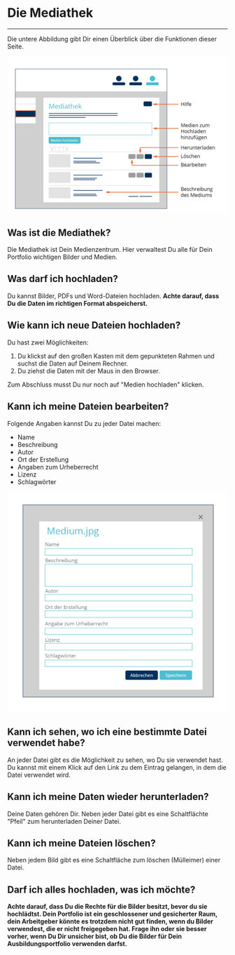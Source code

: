 # Die Mediathek
- - - 
Die untere Abbildung gibt Dir einen Überblick über die Funktionen dieser Seite.

![Die Mediathek](media/Ausbildungsportfolio_final-07.jpg)

## Was ist die Mediathek?
Die Mediathek ist Dein Medienzentrum. Hier verwaltest Du alle für Dein Portfolio wichtigen Bilder und Medien.

## Was darf ich hochladen?
Du kannst Bilder, PDFs und Word-Dateien hochladen. **Achte darauf, dass Du die Daten im richtigen Format abspeicherst.**

## Wie kann ich neue Dateien hochladen?
Du hast zwei Möglichkeiten:
 1. Du klickst auf den großen Kasten mit dem gepunkteten Rahmen und suchst die Daten auf Deinem Rechner.
 2. Du ziehst die Daten mit der Maus in den Browser.

Zum Abschluss musst Du nur noch auf "Medien hochladen" klicken.

## Kann ich meine Dateien bearbeiten?
Folgende Angaben kannst Du zu jeder Datei machen:
* Name
* Beschreibung
* Autor
* Ort der Erstellung
* Angaben zum Urheberrecht
* Lizenz
* Schlagwörter

![Ein Medium eintragen](media/Ausbildungsportfolio_final-08.jpg)

## Kann ich sehen, wo ich eine bestimmte Datei verwendet habe?
An jeder Datei gibt es die Möglichkeit zu sehen, wo Du sie verwendet hast. Du kannst mit einem Klick auf den Link zu dem Eintrag gelangen, in dem die Datei verwendet wird.

## Kann ich meine Daten wieder herunterladen?
Deine Daten gehören Dir. Neben jeder Datei gibt es eine Schaltflächte "Pfeil" zum herunterladen Deiner Datei.

## Kann ich meine Dateien löschen?
Neben jedem Bild gibt es eine Schaltfläche zum löschen (Mülleimer) einer Datei.

## Darf ich alles hochladen, was ich möchte?
**Achte darauf, dass Du die Rechte für die Bilder besitzt, bevor du sie hochlädtst. Dein Portfolio ist ein geschlossener und gesicherter Raum, dein Arbeitgeber könnte es trotzdem nicht gut finden, wenn du Bilder verwendest, die er nicht freigegeben hat. Frage ihn oder sie besser vorher, wenn Du Dir unsicher bist, ob Du die Bilder für Dein Ausbildungsportfolio verwenden darfst.**